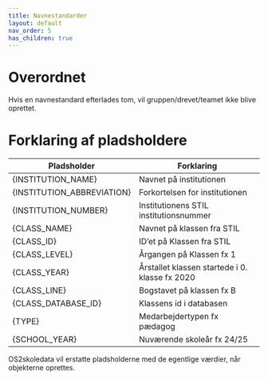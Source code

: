 ```yaml
---
title: Navnestandarder
layout: default
nav_order: 5
has_children: true
---
```

# Overordnet

Hvis en navnestandard efterlades tom, vil gruppen/drevet/teamet ikke blive oprettet.

# Forklaring af pladsholdere

| Pladsholder | Forklaring |
| --- | --- |
| {INSTITUTION_NAME} | Navnet på institutionen |
| {INSTITUTION_ABBREVIATION} | Forkortelsen for institutionen |
| {INSTITUTION_NUMBER} | Institutionens STIL institutionsnummer |
| {CLASS_NAME} | Navnet på klassen fra STIL |
| {CLASS_ID} | ID’et på Klassen fra STIL |
| {CLASS_LEVEL} | Årgangen på Klassen fx 1 |
| {CLASS_YEAR} | Årstallet klassen startede i 0. klasse fx 2020 |
| {CLASS_LINE} | Bogstavet på klassen fx B |
| {CLASS_DATABASE_ID} | Klassens id i databasen |
| {TYPE} | Medarbejdertypen fx pædagog |
| {SCHOOL_YEAR} | Nuværende skoleår fx 24/25 |

OS2skoledata vil erstatte pladsholderne med de egentlige værdier, når objekterne oprettes.